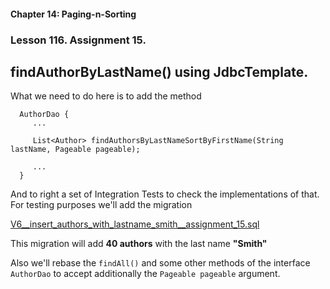 #### Chapter 14: Paging-n-Sorting
###  Lesson 116. Assignment 15.
## findAuthorByLastName() using JdbcTemplate. 

What we need to do here is to add the method

      AuthorDao {
         ...
         
         List<Author> findAuthorsByLastNameSortByFirstName(String lastName, Pageable pageable);
         
         ...
      }

And to right a set of Integration Tests to check the implementations of that.
For testing purposes we'll add the migration

[V6__insert_authors_with_lastname_smith__assignment_15.sql](../src/main/resources/db/migration/V6__insert_authors_with_lastname_smith__assignment_15.sql)
   

This migration will add <b>40 authors</b> with the last name <b>"Smith"</b>

Also we'll rebase the <code>findAll()</code> and some other methods of the interface <code>AuthorDao</code> 
to accept additionally the <code>Pageable pageable</code> argument.